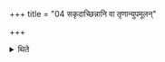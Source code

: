 +++
title = "04 सकृदाच्छिन्नानि वा तृणान्युपमूलन्"

+++

<details><summary>थिते</summary>

4. Or (he fetches) grass-blades cut in one stroke (by the cutting instru ment) struck at the roots.
</details>
